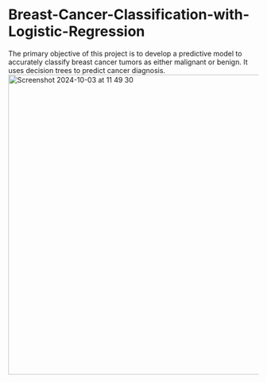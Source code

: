 # Breast-Cancer-Classification-with-Logistic-Regression
The primary objective of this project is to develop a predictive model to accurately classify breast cancer tumors as either malignant or benign. It uses decision trees to predict cancer diagnosis. 
<img width="604" alt="Screenshot 2024-10-03 at 11 49 30" src="https://github.com/user-attachments/assets/25795832-e3c9-4012-b135-58ca4666c985">
